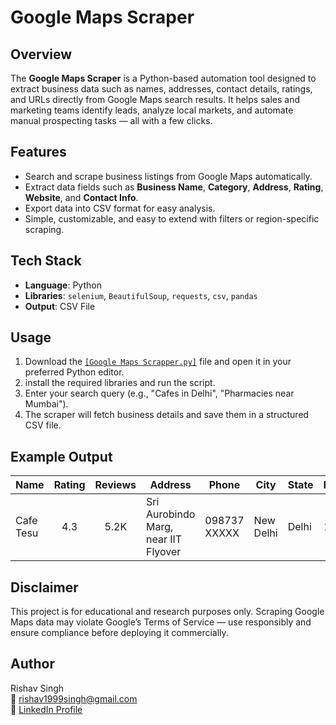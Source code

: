 # Google Maps Scraper
## Overview
The **Google Maps Scraper** is a Python-based automation tool designed to extract business data such as names, addresses, contact details, ratings, and URLs directly from Google Maps search results.
It helps sales and marketing teams identify leads, analyze local markets, and automate manual prospecting tasks — all with a few clicks.

## Features
- Search and scrape business listings from Google Maps automatically.
- Extract data fields such as **Business Name**, **Category**, **Address**, **Rating**, **Website**, and **Contact Info**.
- Export data into CSV format for easy analysis.
- Simple, customizable, and easy to extend with filters or region-specific scraping.

## Tech Stack
- **Language**: Python
- **Libraries**: `selenium`, `BeautifulSoup`, `requests`, `csv`, `pandas`
- **Output**: CSV File


## Usage
1. Download the <a href="https://github.com/rishav-Singh77/Google-Maps-Scrapper/blob/main/Google%20Maps%20Scrapper.py">`[Google Maps Scrapper.py]`</a>
 file and open it in your preferred Python editor.
2. install the required libraries and run the script.
3. Enter your search query (e.g., "Cafes in Delhi", "Pharmacies near Mumbai").
4. The scraper will fetch business details and save them in a structured CSV file.

## Example Output
| Name                            | Rating | Reviews | Address                              | Phone        | City      | State | Pincode |
| ------------------------------- | :----: | :-----: | ------------------------------------ | ------------ | --------- | ----- | :-----: |
| Cafe Tesu                       |   4.3  |   5.2K  | Sri Aurobindo Marg, near IIT Flyover | 098737 XXXXX | New Delhi | Delhi |  110016 |

## Disclaimer
This project is for educational and research purposes only.
Scraping Google Maps data may violate Google’s Terms of Service — use responsibly and ensure compliance before deploying it commercially.

## Author
Rishav Singh <br>
📧 [rishav1999singh@gmail.com](mailto:rishav1999singh@gmail.com) <br>
💼 <a href="www.linkedin.com/in/rishav-singh-1122861b9"> LinkedIn Profile </a>
